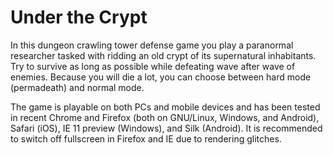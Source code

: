 Under the Crypt
========

In this dungeon crawling tower defense game you play a paranormal researcher tasked with ridding an old crypt of its supernatural inhabitants. Try to survive as long as possible while defeating wave after wave of enemies. Because you will die a lot, you can choose between hard mode (permadeath) and normal mode.

The game is playable on both PCs and mobile devices and has been tested in recent Chrome and Firefox (both on GNU/Linux, Windows, and Android), Safari (iOS), IE 11 preview (Windows), and Silk (Android). It is recommended to switch off fullscreen in Firefox and IE due to rendering glitches.

